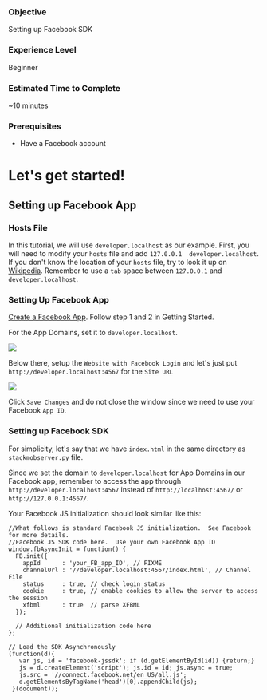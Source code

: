 <h3>Objective</h3>
Setting up Facebook SDK

<h3>Experience Level</h3>
Beginner

<h3>Estimated Time to Complete</h3>
~10 minutes

<h3>Prerequisites</h3>

* Have a Facebook account

<h1>Let's get started!</h1>

<h2>Setting up Facebook App</h2>

<h3>Hosts File</h3>

In this tutorial, we will use `developer.localhost` as our example. First, you will need to modify your `hosts` file and add `127.0.0.1  developer.localhost`. If you don't know the location of your `hosts` file, try to look it up on <a href="http://en.wikipedia.org/wiki/Hosts_file" target="_blank">Wikipedia</a>. Remember to use a `tab` space between `127.0.0.1` and `developer.localhost`.

<h3>Setting Up Facebook App</h3>

<a href="https://developers.facebook.com/docs/guides/mobile/web/">Create a Facebook App</a>. Follow step 1 and 2 in Getting Started.

For the App Domains, set it to `developer.localhost`.

<img src="//s3.amazonaws.com/static.stackmob.com/images/tutorial/facebook_app_domains.png"></img>

Below there, setup the `Website with Facebook Login` and let's just put `http://developer.localhost:4567` for the `Site URL`

<img src="//s3.amazonaws.com/static.stackmob.com/images/tutorial/facebook_website_url.png"></img>

Click `Save Changes` and do not close the window since we need to use your Facebook `App ID`.

<h3>Setting up Facebook SDK</h3>

For simplicity, let's say that we have `index.html` in the same directory as `stackmobserver.py` file.

Since we set the domain to `developer.localhost` for App Domains in our Facebook app, remember to access the app through `http://developer.localhost:4567` instead of `http://localhost:4567/` or `http://127.0.0.1:4567/`.

Your Facebook JS initialization should look similar like this:

```js,5,6
//What follows is standard Facebook JS initialization.  See Facebook for more details.
//Facebook JS SDK code here.  Use your own Facebook App ID
window.fbAsyncInit = function() {
  FB.init({
    appId      : 'your_FB_app_ID', // FIXME
    channelUrl : '//developer.localhost:4567/index.html', // Channel File
    status     : true, // check login status
    cookie     : true, // enable cookies to allow the server to access the session
    xfbml      : true  // parse XFBML
  });

  // Additional initialization code here
};

// Load the SDK Asynchronously
(function(d){
   var js, id = 'facebook-jssdk'; if (d.getElementById(id)) {return;}
   js = d.createElement('script'); js.id = id; js.async = true;
   js.src = '//connect.facebook.net/en_US/all.js';
   d.getElementsByTagName('head')[0].appendChild(js);
 }(document));
```